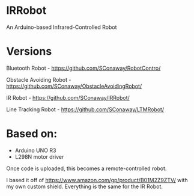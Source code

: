 # IRRobot
An Arduino-based Infrared-Controlled Robot

Versions
===

Bluetooth Robot - https://github.com/SConaway/RobotContro/

Obstacle Avoiding Robot - https://github.com/SConaway/ObstacleAvoidingRobot/

IR Robot - https://github.com/SConaway/IRRobot/

Line Tracking Robot - https://github.com/SConaway/LTMRobot/

Based on:
===
*  Arduino UNO R3
*  L298N motor driver

Once code is uploaded, this becomes a remote-controlled robot.

I based it off of https://www.amazon.com/gp/product/B01M2Z9ZTV/ with my own custom shield. Everything is the same for the IR Robot.


